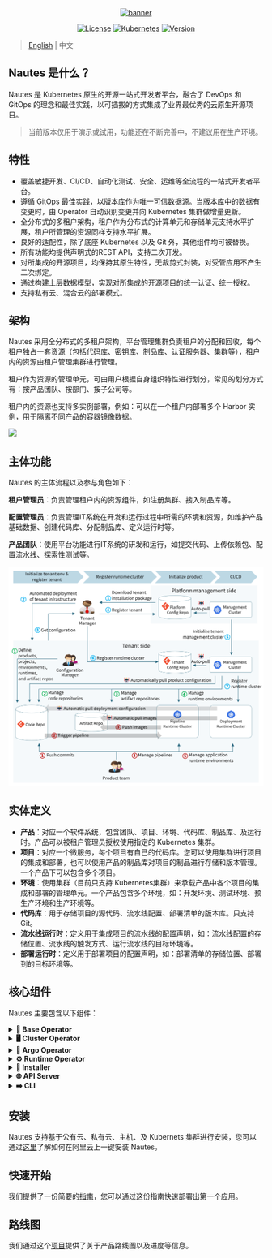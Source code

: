
<div style="margin-top: 40px; margin-left: 20px; margin-right: 20px;">
<p align="center">
<a href="https://nautes.io/"><img src="docs/images/nautes.png" alt="banner" width="147" height="125.4"></a>
</p>
<p align=center>
<a href="https://img.shields.io/badge/License-Apache%202.0-blue.svg"><img src="https://img.shields.io/badge/License-Apache%202.0-blue.svg" alt="License"></a>
<a href="https://img.shields.io/badge/kubernetes-1.21-green"><img src="https://img.shields.io/badge/kubernetes-1.21-green" alt="Kubernetes"></a>
<a href="https://img.shields.io/badge/version-v0.2.0-green"><img src="https://img.shields.io/badge/version-v0.2.0-green" alt="Version"></a>
</p>
</div>

> [English](README_en.md) | 中文

## Nautes 是什么？

Nautes 是 Kubernetes 原生的开源一站式开发者平台，融合了 DevOps 和 GitOps 的理念和最佳实践，以可插拔的方式集成了业界最优秀的云原生开源项目。

> 当前版本仅用于演示或试用，功能还在不断完善中，不建议用在生产环境。

## 特性

- 覆盖敏捷开发、CI/CD、自动化测试、安全、运维等全流程的一站式开发者平台。
- 遵循 GitOps 最佳实践，以版本库作为唯一可信数据源。当版本库中的数据有变更时，由 Operator 自动识别变更并向 Kubernetes 集群做增量更新。
- 全分布式的多租户架构，租户作为分布式的计算单元和存储单元支持水平扩展，租户所管理的资源同样支持水平扩展。
- 良好的适配性，除了底座 Kubernetes 以及 Git 外，其他组件均可被替换。
- 所有功能均提供声明式的REST API，支持二次开发。
- 对所集成的开源项目，均保持其原生特性，无裁剪式封装，对受管应用不产生二次绑定。
- 通过构建上层数据模型，实现对所集成的开源项目的统一认证、统一授权。
- 支持私有云、混合云的部署模式。

## 架构

Nautes 采用全分布式的多租户架构，平台管理集群负责租户的分配和回收，每个租户独占一套资源（包括代码库、密钥库、制品库、认证服务器、集群等），租户内的资源由租户管理集群进行管理。

租户作为资源的管理单元，可由用户根据自身组织特性进行划分，常见的划分方式有：按产品团队、按部门、按子公司等。

租户内的资源也支持多实例部署，例如：可以在一个租户内部署多个 Harbor 实例，用于隔离不同产品的容器镜像数据。

![](docs/images/brief-architecture.png)

## 主体功能

Nautes 的主体流程以及参与角色如下：

**租户管理员**：负责管理租户内的资源组件，如注册集群、接入制品库等。

**配置管理员**：负责管理IT系统在开发和运行过程中所需的环境和资源，如维护产品基础数据、创建代码库、分配制品库、定义运行时等。

**产品团队**：使用平台功能进行IT系统的研发和运行，如提交代码、上传依赖包、配置流水线、探索性测试等。

![](docs/images/main-process.png)

## 实体定义

- **产品**：对应一个软件系统，包含团队、项目、环境、代码库、制品库、及运行时。产品可以被租户管理员授权使用指定的 Kubernetes 集群。
- **项目**：对应一个微服务，每个项目有自己的代码库。您可以使用集群进行项目的集成和部署，也可以使用产品的制品库对项目的制品进行存储和版本管理。 一个产品下可以包含多个项目。
- **环境**：使用集群（目前只支持 Kubernetes集群）来承载产品中各个项目的集成和部署的管理单元。一个产品包含多个环境，如：开发环境、测试环境、预生产环境和生产环境等。
- **代码库**：用于存储项目的源代码、流水线配置、部署清单的版本库。只支持 Git。
- **流水线运行时**：定义用于集成项目的流水线的配置声明，如：流水线配置的存储位置、流水线的触发方式、运行流水线的目标环境等。
- **部署运行时**：定义用于部署项目的配置声明，如：部署清单的存储位置、部署到的目标环境等。

## 核心组件

Nautes 主要包含以下组件：

<details>
  <summary><b>👤 Base Operator</b></summary>
  处理产品实体和权限实体从提供者到目标服务的同步。<a href="https://github.com/nautes-labs/base-operator">了解更多</a>。
</details>

<details>
  <summary><b>🖥️ Cluster Operator</b></summary>
  提供了一个用于调谐 Cluster 资源事件的 Controller，调谐内容主要是管理 Cluster 资源所声明的 Kubernetes 集群的密钥信息，使参与集群管理的其他组件可以从租户的密钥管理系统中正确获取到集群的密钥。<a href="https://github.com/nautes-labs/cluster-operator">了解更多</a>。
</details>

<details>
  <summary><b>🔗 Argo Operator</b></summary>
  提供了一组用于调谐 Cluster 资源和 CodeRepo 资源事件的 Controller，调谐内容主要是将 Cluster 资源所声明的 Kubernetes 集群和 CodeRepo 资源所声明的代码库同步到同集群的 ArgoCD 中，使 ArgoCD 中使用了这些 Kubernetes 集群和代码库的 Application 可以正常工作。<a href="https://github.com/nautes-labs/argo-operator">了解更多</a>。
</details>

<details>
  <summary><b>⚙️ Runtime Operator</b></summary>
  提供了一组用于调谐 Project Pipeline Runtime 资源和 Deployment Runtime 资源事件的 Controller，调谐内容主要是根据两类运行时资源的声明信息，在目标集群上同步流水线执行或应用部署所需的基础环境。<a href="https://github.com/nautes-labs/runtime-operator">了解更多</a>。
</details>

<details>
  <summary><b>🤖 Installer</b></summary>
  提供了一键部署功能，支持基础设施、资源组件、管理组件、以及各组件初始化的自动化安装。<a href="https://github.com/nautes-labs/installer">了解更多</a>。
</details>

<details>
  <summary><b>🌐 API Server</b></summary>
  Nautes 的设计是遵循了 GitOps 的最佳实践，用户应用环境以及 Nautes 自身环境的配置声明均存储在版本库中。声明数据分为两类：密钥数据是存储在 Vault 中，其他数据是存储在 Git（目前只支持 GitLab）仓库中，API Server 项目则提供了一组用于操作这些配置声明的 REST API。<a href="https://github.com/nautes-labs/api-server">了解更多</a>。
</details>

<details>
  <summary><b>➡️ CLI</b></summary>
  通过封装 API Server 的 REST API 提供了一个简单的命令行工具，用于简化用户使用 API 的操作。<a href="https://github.com/nautes-labs/cli">了解更多</a>。
</details>

## 安装

Nautes 支持基于公有云、私有云、主机、及 Kubernets 集群进行安装，您可以通过[这里](https://nautes.io/guide/user-guide/installation.html)了解如何在阿里云上一键安装 Nautes。

## 快速开始

我们提供了一份简要的[指南](https://nautes.io/guide/user-guide/deploy-an-application.html)，您可以通过这份指南快速部署出第一个应用。

## 路线图

我们通过这个[项目](https://github.com/orgs/nautes-labs/projects/1)提供了关于产品路线图以及进度等信息。
